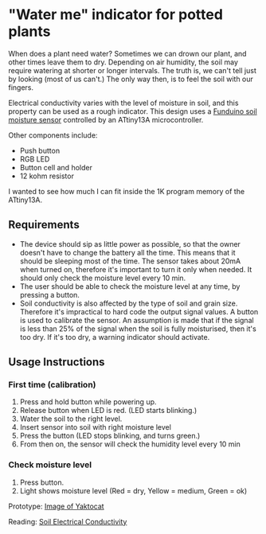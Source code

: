 # "Water me" indicator for potted plants

When does a plant need water? Sometimes we can drown our plant, and other times leave them to dry. Depending on air humidity, the soil may require watering at shorter or longer intervals. The truth is, we can't tell just by looking (most of us can't.) The only way then, is to feel the soil with our fingers.

Electrical conductivity varies with the level of moisture in soil, and this property can be used as a rough indicator. This design uses a 
[Funduino soil moisture sensor](http://www.greenelectronicstore.com/sensors/766-funduino-soil-moisture-sensor.html) controlled by an ATtiny13A microcontroller. 

Other components include:
- Push button
- RGB LED
- Button cell and holder
- 12 kohm resistor

I wanted to see how much I can fit inside the 1K program memory of the ATtiny13A. 

## Requirements
- The device should sip as little power as possible, so that the owner doesn't have to change the battery all the time. This means that it should be sleeping most of the time. The sensor takes about 20mA when turned on, therefore it's important to turn it only when needed.  It should only check the moisture level every 10 min.
- The user should be able to check the moisture level at any time, by pressing a button.
- Soil conductivity is also affected by the type of soil and grain size. Therefore it's impractical to hard code the output signal values. A button is used to calibrate the sensor. An assumption is made that if the signal is less than 25% of the signal when the soil is fully moisturised, then it's too dry. If it's too dry, a warning indicator should activate.

## Usage Instructions
### First time (calibration)
1) Press and hold button while powering up. 
2) Release button when LED is red. (LED starts blinking.)
3) Water the soil to the right level.
4) Insert sensor into soil with right moisture level
5) Press the button (LED stops blinking, and turns green.)
6) From then on, the sensor will check the humidity level every 10 min

### Check moisture level
1) Press button.
2) Light shows moisture level (Red = dry, Yellow = medium, Green = ok)



Prototype:
[Image of Yaktocat](https://octodex.github.com/images/yaktocat.png)




Reading:
[Soil Electrical Conductivity](https://pubs.ext.vt.edu/content/dam/pubs_ext_vt_edu/442/442-508/442-508_pdf.pdf)

